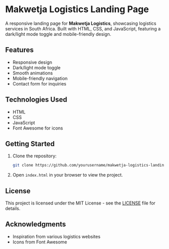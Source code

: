 # Makwetja Logistics Landing Page

A responsive landing page for **Makwetja Logistics**, showcasing logistics services in South Africa. Built with HTML, CSS, and JavaScript, featuring a dark/light mode toggle and mobile-friendly design.

## Features

- Responsive design
- Dark/light mode toggle
- Smooth animations
- Mobile-friendly navigation
- Contact form for inquiries

## Technologies Used

- HTML
- CSS
- JavaScript
- Font Awesome for icons

## Getting Started

1. Clone the repository:
   ```bash
   git clone https://github.com/yourusername/makwetja-logistics-landing-page.git
   ```
2. Open `index.html` in your browser to view the project.

## License

This project is licensed under the MIT License - see the [LICENSE](LICENSE) file for details.

## Acknowledgments

- Inspiration from various logistics websites
- Icons from Font Awesome
